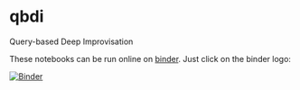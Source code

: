 # qbdi
Query-based Deep Improvisation

These notebooks can be run online on [binder](https://mybinder.org). Just click on the binder logo:

[![Binder](https://mybinder.org/badge_logo.svg)](https://mybinder.org/v2/gh/sdubnov/qbdi/master)
